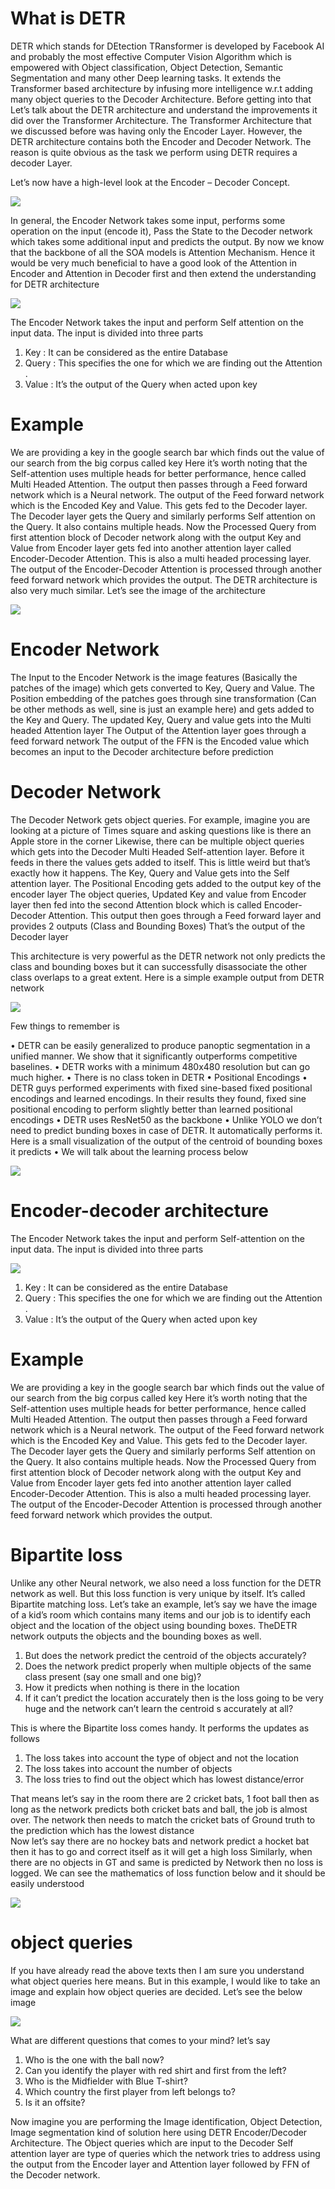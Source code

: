 What is DETR
=================
DETR which stands for DEtection TRansformer is developed by Facebook AI and probably the most effective Computer Vision Algorithm which is empowered with Object classification, Object Detection, Semantic Segmentation and many other Deep learning tasks. It extends the Transformer based architecture by infusing more intelligence w.r.t adding many object queries to the Decoder Architecture. Before getting into that Let’s talk about the DETR architecture and understand the improvements it did over the Transformer Architecture.
The Transformer Architecture that we discussed before was having only the Encoder Layer. However, the DETR architecture contains both the Encoder and Decoder Network. The reason is quite obvious as the task we perform using DETR requires a decoder Layer.

Let’s now have a high-level look at the Encoder – Decoder Concept.

![](images/ed.jpg)

In general, the Encoder Network takes some input, performs some operation on the input (encode it), Pass the State to the Decoder network which takes some additional input and predicts the output.
By now we know that the backbone of all the SOA models is Attention Mechanism. Hence it would be very much beneficial to have a good look of the Attention in Encoder and Attention in Decoder first and then extend the understanding for DETR architecture 

![](images/aed.png)

The Encoder Network takes the input and perform Self attention on the input data. The input is divided into three parts 

1. Key : It can be considered as the entire Database 
2. Query : This specifies the one for which we are finding out the Attention . 
3. Value : It’s the output of the Query when acted upon key 

# Example 

We are providing a key in the google search bar which finds out the value of our search from the big corpus called key
Here it’s worth noting that the Self-attention uses multiple heads for better performance, hence called Multi Headed Attention. The output then passes through a Feed forward network which is a Neural network. The output of the Feed forward network which is the Encoded Key and Value. This gets fed to the Decoder layer.
The Decoder layer gets the Query and similarly performs Self attention on the Query. It also contains multiple heads. Now the Processed Query from first attention block of Decoder network along with the output Key and Value from Encoder layer gets fed into another attention layer called Encoder-Decoder Attention. This is also a multi headed processing layer. The output of the Encoder-Decoder Attention is processed through another feed forward network which provides the output.
The DETR architecture is also very much similar. Let’s see the image of the architecture 

![](images/detr.png)

# Encoder Network

The Input to the Encoder Network is the image features (Basically the patches of the image) which gets converted to Key, Query and Value. 
The Position embedding of the patches goes through sine transformation (Can be other methods as well, sine is just an example here) and gets added to the Key and Query.
The updated Key, Query and value gets into the Multi headed Attention layer
The Output of the Attention layer goes through a feed forward network
The output of the FFN is the Encoded value which becomes an input to the Decoder architecture before prediction 

# Decoder Network

The Decoder Network gets object queries. For example, imagine you are looking at a picture of Times square and asking questions like is there an Apple store in the corner 
Likewise, there can be multiple object queries which gets into the Decoder Multi Headed Self-attention layer. Before it feeds in there the values gets added to itself. This is little weird but that’s exactly how it happens.
The Key, Query and Value gets into the Self attention layer.
The Positional Encoding gets added to the output key of the encoder layer
The object queries, Updated Key and value from Encoder layer then fed into the second Attention block which is called Encoder-Decoder Attention.
This output then goes through a Feed forward layer and provides 2 outputs (Class and Bounding Boxes)
That’s the output of the Decoder layer 

This architecture is very powerful as the DETR network not only predicts the class and bounding boxes but it can successfully disassociate the other class overlaps to a great extent.
Here is a simple example output from DETR network 


![](images/elephant.jpg)

Few things to remember is 

•	DETR can be easily generalized to produce panoptic segmentation in a unified manner. We show that it significantly outperforms competitive baselines.
•	DETR works with a minimum 480x480 resolution but can go much higher. 
•	There is no class token in DETR
•	Positional Encodings
•	DETR guys performed experiments with fixed sine-based fixed positional encodings and learned encodings. In their results they found, fixed sine positional encoding to perform slightly better than learned positional encodings
•	DETR uses ResNet50 as the backbone
•	Unlike YOLO we don’t need to predict bunding boxes in case of DETR. It automatically performs it. Here is a small visualization of the output of the centroid of bounding boxes it predicts 
•	We will talk about the learning process below  

![](images/centroid.png)

Encoder-decoder architecture
=================================
The Encoder Network takes the input and perform Self-attention on the input data. The input is divided into three parts 

![](images/aed.png)

1. Key : It can be considered as the entire Database 
2. Query : This specifies the one for which we are finding out the Attention . 
3. Value : It’s the output of the Query when acted upon key 

# Example 

We are providing a key in the google search bar which finds out the value of our search from the big corpus called key
Here it’s worth noting that the Self-attention uses multiple heads for better performance, hence called Multi Headed Attention. The output then passes through a Feed forward network which is a Neural network. The output of the Feed forward network which is the Encoded Key and Value. This gets fed to the Decoder layer.
The Decoder layer gets the Query and similarly performs Self attention on the Query. It also contains multiple heads. Now the Processed Query from first attention block of Decoder network along with the output Key and Value from Encoder layer gets fed into another attention layer called Encoder-Decoder Attention. This is also a multi headed processing layer. The output of the Encoder-Decoder Attention is processed through another feed forward network which provides the output.

Bipartite loss
====================
Unlike any other Neural network, we also need a loss function for the DETR network as well. But this loss function is very unique by itself. It’s called Bipartite matching loss. 
Let’s take an example, let’s say we have the image of a kid’s room which contains many items and our job is to identify each object and the location of the object using bounding boxes. TheDETR network outputs the objects and the bounding boxes as well.  

1.	But does the network predict the centroid of the objects accurately?
2.	Does the network predict properly when multiple objects of the same class present (say one small and one big)?
3.	How it predicts when nothing is there in the location
4.	If it can’t predict the location accurately then is the loss going to be very huge and the network can’t learn the centroid s accurately at all?

This is where the Bipartite loss comes handy. It performs the updates as follows

1.	The loss takes into account the type of object and not the location 
2.	The loss takes into account the number of objects 
3.	The loss tries to find out the object which has lowest distance/error 

That means let’s say in the room there are 2 cricket bats, 1 foot ball then as long as the network predicts both cricket bats and ball, the job is almost over. The network then needs to match the cricket bats of Ground truth to the prediction which has the lowest distance  
Now let’s say there are no hockey bats and network predict a hocket bat then it has to go and correct itself as it will get a high loss 
Similarly, when there are no objects in GT and same is predicted by Network then no loss is logged. We can see the mathematics of loss function below and it should be easily understood 

![](images/loss.png)

object queries
===============

If you have already read the above texts then I am sure you understand what object queries here means. But in this example, I would like to take an image and explain how object queries are decided. Let’s see the below image

![](images/football.png)

What are different questions that comes to your mind? let’s say
1.	Who is the one with the ball now? 
2.	Can you identify the player with red shirt and first from the left?
3.	Who is the Midfielder with Blue T-shirt?
4.	Which country the first player from left belongs to?
5.	Is it an offsite? 

Now imagine you are performing the Image identification, Object Detection, Image segmentation kind of solution here using DETR Encoder/Decoder Architecture. 
The Object queries which are input to the Decoder Self attention layer are type of queries which the network tries to address using the output from the Encoder layer and Attention layer followed by FFN of the Decoder network.
